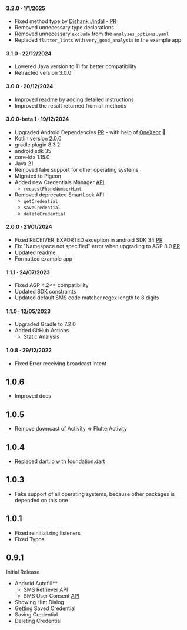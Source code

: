 #### 3.2.0 · 1/1/2025

- Fixed method type
  by [Dishank Jindal](https://github.com/dishankjindal1) - [PR](https://github.com/Tkko/flutter_smart_auth/pull/37)
- Removed unnecessary type declarations
- Removed unnecessary `exclude` from the `analyses_options.yaml`
- Replaced `flutter_lints` with `very_good_analysis` in the example app

#### 3.1.0 · 22/12/2024

- Lowered Java version to 11 for better compatibility
- Retracted version 3.0.0

#### 3.0.0 · 20/12/2024

- Improved readme by adding detailed instructions
- Improved the result returned from all methods

#### 3.0.0-beta.1 · 19/12/2024

- Upgraded Android Dependencies [PR](https://github.com/Tkko/flutter_smart_auth/pull/28) - with help
  of [OneXeor](https://github.com/OneXeor) 🙏
- Kotlin version 2.0.0
- gradle plugin 8.3.2
- android sdk 35
- core-ktx 1.15.0
- Java 21
- Removed fake support for other operating systems
- Migrated to Pigeon
- Added new Credentials
  Manager [API](https://developers.google.com/identity/android-credential-manager)
    - `requestPhoneNumberHint`
- Removed deprecated SmartLock API
    - `getCredential`
    - `saveCredential`
    - `deleteCredential`

#### 2.0.0 · 21/01/2024

- Fixed RECEIVER_EXPORTED exception in android SDK
  34 [PR](https://github.com/Tkko/flutter_smart_auth/pull/16)
- Fix "Namespace not specified" error when upgrading to AGP
  8.0 [PR](https://github.com/Tkko/flutter_smart_auth/pull/11)
- Updated readme
- Formatted example app

#### 1.1.1 · 24/07/2023

- Fixed AGP 4.2<= compatibility
- Updated SDK constraints
- Updated default SMS code matcher regex length to 8 digits

#### 1.1.0 · 12/05/2023

- Upgraded Gradle to 7.2.0
- Added GitHub Actions
    - Static Analysis

#### 1.0.8 · 29/12/2022

- Fixed Error receiving broadcast Intent

## 1.0.6

- Improved docs

## 1.0.5

- Remove downcast of Activity => FlutterActivity

## 1.0.4

- Replaced dart.io with foundation.dart

## 1.0.3

- Fake support of all operating systems, because other packages is depended on this one

## 1.0.1

- Fixed reinitializing listeners
- Fixed Typos

## 0.9.1

Initial Release

- Android Autofill**
    - SMS Retriever [API](https://developers.google.com/identity/sms-retriever/overview?hl=en)
    - SMS User
      Consent [API](https://developers.google.com/identity/sms-retriever/user-consent/overview)
- Showing Hint Dialog
- Getting Saved Credential
- Saving Credential
- Deleting Credential